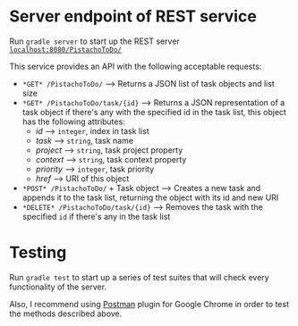# Server endpoint of REST service

Run `gradle server` to start up the REST server [`localhost:8080/PistachoToDo/`](localhost:8080/PistachoToDo/)

This service provides an API with the following acceptable requests:

- `*GET* /PistachoToDo/` --> Returns a JSON list of task objects and list size
- `*GET* /PistachoToDo/task/{id}` --> Returns a JSON representation of a task object if there's any with the specified id in the task list, this object has the following attributes:
  - *id* --> `integer`, index in task list
  - *task* --> `string`, task name
  - *project* --> `string`, task project property
  - *context* --> `string`, task context property
  - *priority* --> `integer`, task priority
  - *href* --> URI of this object
- `*POST* /PistachoToDo/` + Task object --> Creates a new task and appends it to the task list, returning the object with its id and new URI
- `*DELETE* /PistachoToDo/task/{id}` --> Removes the task with the specified `id` if there's any in the task list

# Testing

Run `gradle test` to start up a series of test suites that will check every functionality of the server.

Also, I recommend using [Postman](https://chrome.google.com/webstore/detail/postman-rest-client/fdmmgilgnpjigdojojpjoooidkmcomcm) plugin for Google Chrome in order to test the methods described above.
